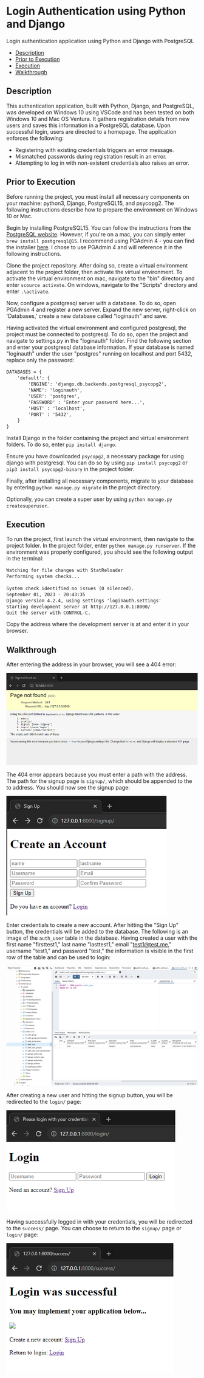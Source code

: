 # Login Authentication using Python and Django
Login authentication application using Python and Django with PostgreSQL

* [Description](https://github.com/BrickFrisbee/login-authentication/blob/main/README.md#description)
* [Prior to Execution](https://github.com/BrickFrisbee/login-authentication/blob/main/README.md#prior-to-execution)
* [Execution](https://github.com/BrickFrisbee/login-authentication/blob/main/README.md#execution)
* [Walkthrough](https://github.com/BrickFrisbee/login-authentication/blob/main/README.md#walkthrough)

## Description
This authentication application, built with Python, Django, and PostgreSQL, was developed on Windows 10 using VSCode and has been tested on both Windows 10 and Mac OS Ventura. It gathers registration details from new users and saves this information in a PostgreSQL database. Upon successful login, users are directed to a homepage. The application enforces the following:

* Registering with existing credentials triggers an error message.
* Mismatched passwords during registration result in an error.
* Attempting to log in with non-existent credentials also raises an error.



## Prior to Execution
Before running the project, you must install all necessary components on your machine: python3, Django, PostgreSQL15, and psycopg2. The following instructions describe how to prepare the environment on Windows 10 or Mac.

Begin by installing PostgreSQL15. You can follow the instructions from the [PostgreSQL website](https://www.postgresql.org/download/). However, if you're on a mac, you can simply enter `brew install postgresql@15`. I recommend using PGAdmin 4 - you can find the installer [here](https://www.pgadmin.org/download/pgadmin-4-macos/). I chose to use PGAdmin 4 and will reference it in the following instructions. 

Clone the project repository. After doing so, create a virtual environment adjacent to the project folder, then activate the virtual environment. To activate the virtual environment on mac, navigate to the "bin" directory and enter `scource activate`. On windows, navigate to the "Scripts" directory and enter `.\activate`.

Now, configure a postgresql server with a database. To do so, open PGAdmin 4 and register a new server. Expand the new server, right-click on 'Databases,' create a new database called "loginauth" and save. 

Having activated the virtual environment and configured postgresql, the project must be connected to postgresql. To do so, open the project and navigate to settings.py in the "loginauth" folder. Find the following section and enter your postgresql database information. If your database is named "loginauth" under the user "postgres" running on localhost and port 5432, replace only the password:
```
DATABASES = {
    'default': {
        'ENGINE': 'django.db.backends.postgresql_psycopg2',
        'NAME': 'loginauth',
        'USER': 'postgres',
        'PASSWORD' : 'Enter your password here...',
        'HOST' : 'localhost',
        'PORT' : '5432',
    }
}
```
Install Django in the folder containing the project and virtual environment folders. To do so, enter `pip install django`.

Ensure you have downloaded `psycopg2`, a necessary package for using django with postgresql. You can do so by using `pip install psycopg2` or `pip3 install psycopg2-binary` in the project folder.

Finally, after installing all necessary components, migrate to your database by entering `python manage.py migrate` in the project directory. 

Optionally, you can create a super user by using `python manage.py createsuperuser`.



## Execution
To run the project, first launch the virtual environment, then navigate to the project folder. In the project folder, enter `python manage.py runserver`. If the environment was properly configured, you should see the following output in the terminal:
```
Watching for file changes with StatReloader
Performing system checks...

System check identified no issues (0 silenced).
September 01, 2023 - 20:43:35
Django version 4.2.4, using settings 'loginauth.settings'
Starting development server at http://127.0.0.1:8000/
Quit the server with CONTROL-C.
```
Copy the address where the development server is at and enter it in your browser. 



## Walkthrough
After entering the address in your browser, you will see a 404 error:

![404 error](https://github.com/BrickFrisbee/login-authentication/blob/main/images/local.PNG "local")

The 404 error appears because you must enter a path with the address. The path for the signup page is `signup/`, which should be appended to the to address. You should now see the signup page:

![Create an Account](https://github.com/BrickFrisbee/login-authentication/blob/main/images/Signup_Blank.PNG "signup")

Enter credentials to create a new account. After hitting the "Sign Up" button, the credentials will be added to the database. The following is an image of the `auth_user` table in the database. Having created a user with the first name "firsttest1," last name "lasttest1," email "test1@test.me," username "test1," and password "test," the information is visible in the first row of the table and can be used to login:

![Database](https://github.com/BrickFrisbee/login-authentication/blob/main/images/database.png "database")

After creating a new user and hitting the signup button, you will be redirected to the `login/` page:

![Login](https://github.com/BrickFrisbee/login-authentication/blob/main/images/Login_Blank.PNG "login")

Having successfully logged in with your credentials, you will be redirected to the `success/` page. You can choose to return to the `signup/` page or `login/` page:

![Successful Login](https://github.com/BrickFrisbee/login-authentication/blob/main/images/Success.PNG "success")








